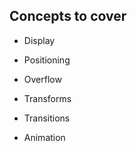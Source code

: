 ## Concepts to cover
* Display

* Positioning

* Overflow

* Transforms

* Transitions

* Animation


